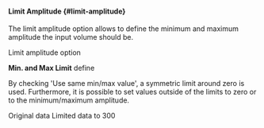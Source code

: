 #### Limit Amplitude {#limit-amplitude}

The limit amplitude option allows to define the minimum and maximum amplitude the input volume should be.

Limit amplitude option

**Min. and Max Limit** define

By checking &#039;Use same min/max value&#039;, a symmetric limit around zero is used. Furthermore, it is possible to set values outside of the limits to zero or to the minimum/maximum amplitude.

Original data Limited data to 300